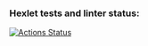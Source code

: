 ### Hexlet tests and linter status:
[![Actions Status](https://github.com/Wladislava1/frontend-project-46/actions/workflows/hexlet-check.yml/badge.svg)](https://github.com/Wladislava1/frontend-project-46/actions)
